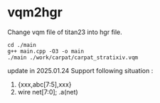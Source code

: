 # vqm2hgr
 Change vqm file of titan23 into hgr file.

```
cd ./main
g++ main.cpp -O3 -o main
./main ./work/carpat/carpat_stratixiv.vqm
```

update in 2025.01.24
Support following situation : 
1. {xxx,abc[7:5],xxx}
2. wire net[7:0]; .a(net)